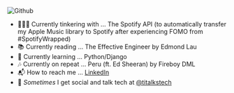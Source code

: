 ![Github](https://user-images.githubusercontent.com/49917880/152079245-bb168203-4c68-495b-8e62-3255f38ad79a.png)

- 👩🏾‍💻 Currently tinkering with ... The Spotify API (to automatically transfer my Apple Music library to Spotify after experiencing FOMO from #SpotifyWrapped)
- 📚 Currently reading ... The Effective Engineer by Edmond Lau
- 🐛 Currently learning ... Python/Django
- 🎶 Currently on repeat ... Peru (ft. Ed Sheeran) by Fireboy DML
- 📬 How to reach me ... [LinkedIn](https://www.linkedin.com/in/tiannahomer/)
- 💬 *Sometimes* I get social and talk tech at [@titalkstech](https://www.instagram.com/titalkstech/)

<!--
**tiannahomer/tiannahomer** is a ✨ _special_ ✨ repository because its `README.md` (this file) appears on your GitHub profile.

Here are some ideas to get you started:

- 🔭 I’m currently working on ...
- 🌱 I’m currently learning ...
- 👯 I’m looking to collaborate on ...
- 🤔 I’m looking for help with ...
- 💬 Ask me about ...
- 📫 How to reach me: ...
- 😄 Pronouns: ...
- ⚡ Fun fact: ...
-->

